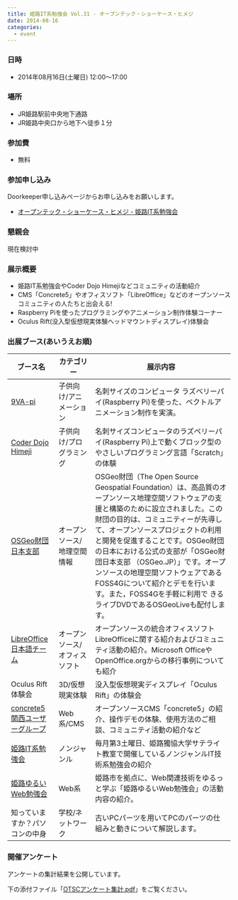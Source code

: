 ```yaml
---
title: 姫路IT系勉強会 Vol.31 - オープンテック・ショーケース・ヒメジ
date: 2014-08-16
categories:
  - event
---
```


### 日時

-   2014年08月16日(土曜日) 12:00～17:00

### 場所

-   JR姫路駅前中央地下通路
-   JR姫路中央口から地下へ徒歩１分

### 参加費

-   無料

### 参加申し込み

Doorkeeper申し込みページからお申し込みをお願いします。

-   [オープンテック・ショーケース・ヒメジ - 姫路IT系勉強会](http://histudy.doorkeeper.jp/events/13581)

### 懇親会

現在検討中

### 展示概要

-   姫路IT系勉強会やCoder Dojo Himejiなどコミュニティの活動紹介
-   CMS「Concrete5」やオフィスソフト「LibreOffice」などのオープンソースコミュニティの人たちと出会える!
-   Raspberry Piを使ったプログラミングやアニメーション制作体験コーナー
-   Oculus Rift(没入型仮想現実体験ヘッドマウントディスプレイ)体験会

### 出展ブース(あいうえお順)

| ブース名                                                              | カテゴリー                    | 展示内容                                                                                                                                                                                                                                                                                                                                                                                                                                                                  |
|-----------------------------------------------------------------------|-------------------------------|---------------------------------------------------------------------------------------------------------------------------------------------------------------------------------------------------------------------------------------------------------------------------------------------------------------------------------------------------------------------------------------------------------------------------------------------------------------------------|
| [9VA-pi](http://www.d1.dion.ne.jp/~danjiro/9va/pijp.html)             | 子供向け/アニメーション       | 名刺サイズのコンピュータ ラズベリーパイ(Raspberry Pi)を使った、ベクトルアニメーション制作を実演。                                                                                                                                                                                                                                                                                                                                                                         |
| [Coder Dojo Himeji](https://www.facebook.com/groups/676563359087262/) | 子供向け/プログラミング       | 名刺サイズコンピュータのラズペリーパイ(Raspberry Pi)上で動くブロック型のやさしいプログラミング言語「Scratch」の体験                                                                                                                                                                                                                                                                                                                                                       |
| [OSGeo財団日本支部](http://www.osgeo.jp/)                             | オープンソース/地理空間情報   | OSGeo財団（The Open Source Geospatial Foundation）は、高品質のオープンソース地理空間ソフトウェアの支援と構築のために設立されました。この財団の目的は、コミュニティーが先導し て、オープンソースプロジェクトの利用と開発を促進することです。OSGeo財団の日本における公式の支部が「OSGeo財団日本支部 （OSGeo.JP）」です。オープンソースの地理空間ソフトウェアであるFOSS4Gについて紹介とデモを行います。また，FOSS4Gを手軽に利用で きるライブDVDであるOSGeoLiveも配付します。 |
| [LibreOffice日本語チーム](https://ja.libreoffice.org/)                | オープンソース/オフィスソフト | オープンソースの統合オフィスソフトLibreOfficeに関する紹介およびコミュニティ活動の紹介。Microsoft OfficeやOpenOffice.orgからの移行事例についても紹介                                                                                                                                                                                                                                                                                                                       |
| Oculus Rift体験会                                                     | 3D/仮想現実体験               | 没入型仮想現実ディスプレイ「Oculus Rift」の体験会                                                                                                                                                                                                                                                                                                                                                                                                                         |
| [concrete5関西ユーザーグループ](http://concrete5-japan.org/)          | Web系/CMS                     | オープンソースCMS「concrete5」の紹介、操作デモの体験、使用方法のご相談、コミュニティ活動の紹介など                                                                                                                                                                                                                                                                                                                                                                        |
| [姫路IT系勉強会](https://sites.google.com/site/himejiitstudy/)        | ノンジャンル                  | 毎月第3土曜日、姫路獨協大学サテライト教室で開催しているノンジャンルIT技術系勉強会の紹介                                                                                                                                                                                                                                                                                                                                                                                   |
| [姫路ゆるいWeb勉強会](https://ja-jp.facebook.com/himejiyuruiweb)      | Web系                         | 姫路市を拠点に、Web関連技術をゆるっと学ぶ「姫路ゆるいWeb勉強会」の活動内容の紹介。                                                                                                                                                                                                                                                                                                                                                                                        |
| 知っていますか？パソコンの中身                                        | 学校/ネットワーク             | 古いPCパーツを用いてPCのパーツの仕組みと動きについて解説します。                                                                                                                                                                                                                                                                                                                                                                                                          |

### 開催アンケート

アンケートの集計結果を公開しています。

下の添付ファイル「[OTSCアンケート集計.pdf](https://docs.google.com/viewer?a=v&pid=sites&srcid=ZGVmYXVsdGRvbWFpbnxoaW1lamlpdHN0dWR5fGd4OjFlNjFhZTBiNDU3NmY3NWU)」をご覧ください。
